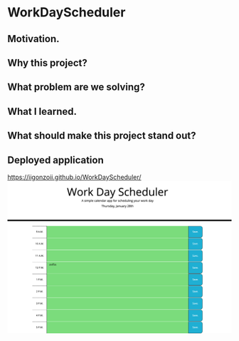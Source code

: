 # WorkDayScheduler
## Motivation.


## Why this project?


## What problem are we solving?


## What I learned.


## What should make this project stand out?


## Deployed application
https://iigonzoii.github.io/WorkDayScheduler/
<img src="./assets/wds.jpg" alt = "planner that changes color according to time of work day">